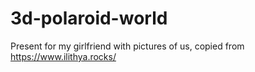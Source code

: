 # 3d-polaroid-world
Present for my girlfriend with pictures of us, copied from https://www.ilithya.rocks/
